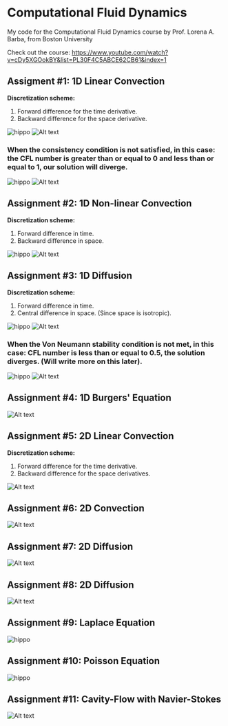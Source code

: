 # Computational Fluid Dynamics

My code for the Computational Fluid Dynamics course by Prof. Lorena A. Barba, from Boston University

Check out the course: https://www.youtube.com/watch?v=cDy5XGOokBY&list=PL30F4C5ABCE62CB61&index=1

## Assigment #1: 1D Linear Convection
**Discretization scheme:**
1. Forward difference for the time derivative.
2. Backward difference for the space derivative.

![hippo](Images/1-exp18.gif)
![Alt text](Images/assigment1-3d.svg?raw=true "1")

### When the consistency condition is not satisfied, in this case: the CFL number is greater than or equal to 0 and less than or equal to 1, our solution will diverge.

![hippo](Images/1-exp31.gif)
![Alt text](Images/assigment1-3d-diverges.svg?raw=true "1")

## Assignment #2: 1D Non-linear Convection
**Discretization scheme:**
1. Forward difference in time.
2. Backward difference in space.

![hippo](Images/2-exp27.gif)
![Alt text](Images/assigment2-3d.svg?raw=true "2")

## Assignment #3: 1D Diffusion
**Discretization scheme:**
1. Forward difference in time.
2. Central difference in space. (Since space is isotropic).

![hippo](Images/3-exp16.gif)
![Alt text](Images/assigment3-3d.svg?raw=true "3")

### When the Von Neumann stability condition is not met, in this case: CFL number is less than or equal to 0.5, the solution diverges. (Will write more on this later).

![hippo](Images/3-exp29.gif)
![Alt text](Images/assigment3-3d_diverges.svg?raw=true "3 diverges")

## Assignment #4: 1D Burgers' Equation

![Alt text](Images/assigment4.svg?raw=true "4")

## Assignment #5: 2D Linear Convection
**Discretization scheme:**
1. Forward difference for the time derivative.
2. Backward difference for the space derivatives.

![Alt text](Images/assigment5.svg?raw=true "5")

## Assignment #6: 2D Convection

![Alt text](Images/assigment6.svg?raw=true "6")

## Assignment #7: 2D Diffusion

![Alt text](Images/assigment7.svg?raw=true "7")

## Assignment #8: 2D Diffusion

![Alt text](Images/assigment8.svg?raw=true "8")

## Assignment #9: Laplace Equation

![hippo](Images/9-exp54.gif)

## Assignment #10: Poisson Equation

![hippo](Images/10-exp59.gif)

## Assignment #11: Cavity-Flow with Navier-Stokes

![Alt text](Images/11-exp119.svg?raw=true "11")
